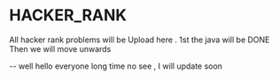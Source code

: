 # HACKER_RANK
All hacker rank problems will be Upload here . 1st the java will be DONE Then we will move unwards

-- well hello everyone long time no see , I will update soon
